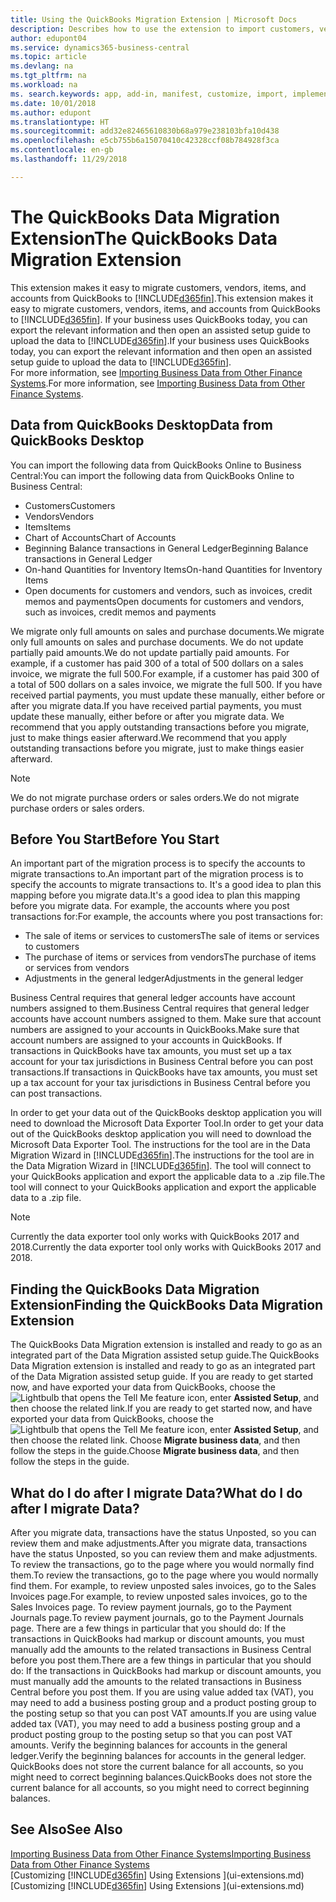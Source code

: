 ```yaml
---
title: Using the QuickBooks Migration Extension | Microsoft Docs
description: Describes how to use the extension to import customers, vendors, items, and accounts from QuickBooks Desktop to Business Central.
author: edupont04
ms.service: dynamics365-business-central
ms.topic: article
ms.devlang: na
ms.tgt_pltfrm: na
ms.workload: na
ms. search.keywords: app, add-in, manifest, customize, import, implement
ms.date: 10/01/2018
ms.author: edupont
ms.translationtype: HT
ms.sourcegitcommit: add32e82465610830b68a979e238103bfa10d438
ms.openlocfilehash: e5cb755b6a15070410c42328ccf08b784928f3ca
ms.contentlocale: en-gb
ms.lasthandoff: 11/29/2018

---
```


# <a name="the-quickbooks-data-migration-extension"></a><span data-ttu-id="9fd68-103">The QuickBooks Data Migration Extension</span><span class="sxs-lookup"><span data-stu-id="9fd68-103">The QuickBooks Data Migration Extension</span></span>
<span data-ttu-id="9fd68-104">This extension makes it easy to migrate customers, vendors, items, and accounts from QuickBooks to [!INCLUDE[d365fin](includes/d365fin_md.md)].</span><span class="sxs-lookup"><span data-stu-id="9fd68-104">This extension makes it easy to migrate customers, vendors, items, and accounts from QuickBooks to [!INCLUDE[d365fin](includes/d365fin_md.md)].</span></span> <span data-ttu-id="9fd68-105">If your business uses QuickBooks today, you can export the relevant information and then open an assisted setup guide to upload the data to [!INCLUDE[d365fin](includes/d365fin_md.md)].</span><span class="sxs-lookup"><span data-stu-id="9fd68-105">If your business uses QuickBooks today, you can export the relevant information and then open an assisted setup guide to upload the data to [!INCLUDE[d365fin](includes/d365fin_md.md)].</span></span>  
<span data-ttu-id="9fd68-106">For more information, see [Importing Business Data from Other Finance Systems](across-import-data-configuration-packages.md).</span><span class="sxs-lookup"><span data-stu-id="9fd68-106">For more information, see [Importing Business Data from Other Finance Systems](across-import-data-configuration-packages.md).</span></span>

## <a name="data-from-quickbooks-desktop"></a><span data-ttu-id="9fd68-107">Data from QuickBooks Desktop</span><span class="sxs-lookup"><span data-stu-id="9fd68-107">Data from QuickBooks Desktop</span></span>
 
<span data-ttu-id="9fd68-108">You can import the following data from QuickBooks Online to Business Central:</span><span class="sxs-lookup"><span data-stu-id="9fd68-108">You can import the following data from QuickBooks Online to Business Central:</span></span>

- <span data-ttu-id="9fd68-109">Customers</span><span class="sxs-lookup"><span data-stu-id="9fd68-109">Customers</span></span>  
- <span data-ttu-id="9fd68-110">Vendors</span><span class="sxs-lookup"><span data-stu-id="9fd68-110">Vendors</span></span>  
- <span data-ttu-id="9fd68-111">Items</span><span class="sxs-lookup"><span data-stu-id="9fd68-111">Items</span></span>  
- <span data-ttu-id="9fd68-112">Chart of Accounts</span><span class="sxs-lookup"><span data-stu-id="9fd68-112">Chart of Accounts</span></span>  
- <span data-ttu-id="9fd68-113">Beginning Balance transactions in General Ledger</span><span class="sxs-lookup"><span data-stu-id="9fd68-113">Beginning Balance transactions in General Ledger</span></span>  
- <span data-ttu-id="9fd68-114">On-hand Quantities for Inventory Items</span><span class="sxs-lookup"><span data-stu-id="9fd68-114">On-hand Quantities for Inventory Items</span></span>  
- <span data-ttu-id="9fd68-115">Open documents for customers and vendors, such as invoices, credit memos and payments</span><span class="sxs-lookup"><span data-stu-id="9fd68-115">Open documents for customers and vendors, such as invoices, credit memos and payments</span></span>  

<span data-ttu-id="9fd68-116">We migrate only full amounts on sales and purchase documents.</span><span class="sxs-lookup"><span data-stu-id="9fd68-116">We migrate only full amounts on sales and purchase documents.</span></span> <span data-ttu-id="9fd68-117">We do not update partially paid amounts.</span><span class="sxs-lookup"><span data-stu-id="9fd68-117">We do not update partially paid amounts.</span></span> <span data-ttu-id="9fd68-118">For example, if a customer has paid 300 of a total of 500 dollars on a sales invoice, we migrate the full 500.</span><span class="sxs-lookup"><span data-stu-id="9fd68-118">For example, if a customer has paid 300 of a total of 500 dollars on a sales invoice, we migrate the full 500.</span></span> <span data-ttu-id="9fd68-119">If you have received partial payments, you must update these manually, either before or after you migrate data.</span><span class="sxs-lookup"><span data-stu-id="9fd68-119">If you have received partial payments, you must update these manually, either before or after you migrate data.</span></span> <span data-ttu-id="9fd68-120">We recommend that you apply outstanding transactions before you migrate, just to make things easier afterward.</span><span class="sxs-lookup"><span data-stu-id="9fd68-120">We recommend that you apply outstanding transactions before you migrate, just to make things easier afterward.</span></span>

> [!NOTE]
> <span data-ttu-id="9fd68-121">We do not migrate purchase orders or sales orders.</span><span class="sxs-lookup"><span data-stu-id="9fd68-121">We do not migrate purchase orders or sales orders.</span></span>

## <a name="before-you-start"></a><span data-ttu-id="9fd68-122">Before You Start</span><span class="sxs-lookup"><span data-stu-id="9fd68-122">Before You Start</span></span>
<span data-ttu-id="9fd68-123">An important part of the migration process is to specify the accounts to migrate transactions to.</span><span class="sxs-lookup"><span data-stu-id="9fd68-123">An important part of the migration process is to specify the accounts to migrate transactions to.</span></span> <span data-ttu-id="9fd68-124">It's a good idea to plan this mapping before you migrate data.</span><span class="sxs-lookup"><span data-stu-id="9fd68-124">It's a good idea to plan this mapping before you migrate data.</span></span> <span data-ttu-id="9fd68-125">For example, the accounts where you post transactions for:</span><span class="sxs-lookup"><span data-stu-id="9fd68-125">For example, the accounts where you post transactions for:</span></span>

- <span data-ttu-id="9fd68-126">The sale of items or services to customers</span><span class="sxs-lookup"><span data-stu-id="9fd68-126">The sale of items or services to customers</span></span>  
- <span data-ttu-id="9fd68-127">The purchase of items or services from vendors</span><span class="sxs-lookup"><span data-stu-id="9fd68-127">The purchase of items or services from vendors</span></span>  
- <span data-ttu-id="9fd68-128">Adjustments in the general ledger</span><span class="sxs-lookup"><span data-stu-id="9fd68-128">Adjustments in the general ledger</span></span>  

<span data-ttu-id="9fd68-129">Business Central requires that general ledger accounts have account numbers assigned to them.</span><span class="sxs-lookup"><span data-stu-id="9fd68-129">Business Central requires that general ledger accounts have account numbers assigned to them.</span></span> <span data-ttu-id="9fd68-130">Make sure that account numbers are assigned to your accounts in QuickBooks.</span><span class="sxs-lookup"><span data-stu-id="9fd68-130">Make sure that account numbers are assigned to your accounts in QuickBooks.</span></span>
<span data-ttu-id="9fd68-131">If transactions in QuickBooks have tax amounts, you must set up a tax account for your tax jurisdictions in Business Central before you can post transactions.</span><span class="sxs-lookup"><span data-stu-id="9fd68-131">If transactions in QuickBooks have tax amounts, you must set up a tax account for your tax jurisdictions in Business Central before you can post transactions.</span></span>

<span data-ttu-id="9fd68-132">In order to get your data out of the QuickBooks desktop application you will need to download the Microsoft Data Exporter Tool.</span><span class="sxs-lookup"><span data-stu-id="9fd68-132">In order to get your data out of the QuickBooks desktop application you will need to download the Microsoft Data Exporter Tool.</span></span>  <span data-ttu-id="9fd68-133">The instructions for the tool are in the Data Migration Wizard in [!INCLUDE[d365fin](includes/d365fin_md.md)].</span><span class="sxs-lookup"><span data-stu-id="9fd68-133">The instructions for the tool are in the Data Migration Wizard in [!INCLUDE[d365fin](includes/d365fin_md.md)].</span></span> <span data-ttu-id="9fd68-134">The tool will connect to your QuickBooks application and export the applicable data to a .zip file.</span><span class="sxs-lookup"><span data-stu-id="9fd68-134">The tool will connect to your QuickBooks application and export the applicable data to a .zip file.</span></span>  

> [!NOTE]
> <span data-ttu-id="9fd68-135">Currently the data exporter tool only works with QuickBooks 2017 and 2018.</span><span class="sxs-lookup"><span data-stu-id="9fd68-135">Currently the data exporter tool only works with QuickBooks 2017 and 2018.</span></span>

## <a name="finding-the-quickbooks-data-migration-extension"></a><span data-ttu-id="9fd68-136">Finding the QuickBooks Data Migration Extension</span><span class="sxs-lookup"><span data-stu-id="9fd68-136">Finding the QuickBooks Data Migration Extension</span></span>
<span data-ttu-id="9fd68-137">The QuickBooks Data Migration extension is installed and ready to go as an integrated part of the Data Migration assisted setup guide.</span><span class="sxs-lookup"><span data-stu-id="9fd68-137">The QuickBooks Data Migration extension is installed and ready to go as an integrated part of the Data Migration assisted setup guide.</span></span> <span data-ttu-id="9fd68-138">If you are ready to get started now, and have exported your data from QuickBooks, choose the ![Lightbulb that opens the Tell Me feature](media/ui-search/search_small.png "Tell me what you want to do") icon, enter **Assisted Setup**, and then choose the related link.</span><span class="sxs-lookup"><span data-stu-id="9fd68-138">If you are ready to get started now, and have exported your data from QuickBooks, choose the ![Lightbulb that opens the Tell Me feature](media/ui-search/search_small.png "Tell me what you want to do") icon, enter **Assisted Setup**, and then choose the related link.</span></span> <span data-ttu-id="9fd68-139">Choose **Migrate business data**, and then follow the steps in the guide.</span><span class="sxs-lookup"><span data-stu-id="9fd68-139">Choose **Migrate business data**, and then follow the steps in the guide.</span></span>  

## <a name="what-do-i-do-after-i-migrate-data"></a><span data-ttu-id="9fd68-140">What do I do after I migrate Data?</span><span class="sxs-lookup"><span data-stu-id="9fd68-140">What do I do after I migrate Data?</span></span>
<span data-ttu-id="9fd68-141">After you migrate data, transactions have the status Unposted, so you can review them and make adjustments.</span><span class="sxs-lookup"><span data-stu-id="9fd68-141">After you migrate data, transactions have the status Unposted, so you can review them and make adjustments.</span></span> <span data-ttu-id="9fd68-142">To review the transactions, go to the page where you would normally find them.</span><span class="sxs-lookup"><span data-stu-id="9fd68-142">To review the transactions, go to the page where you would normally find them.</span></span> <span data-ttu-id="9fd68-143">For example, to review unposted sales invoices, go to the Sales Invoices page.</span><span class="sxs-lookup"><span data-stu-id="9fd68-143">For example, to review unposted sales invoices, go to the Sales Invoices page.</span></span> <span data-ttu-id="9fd68-144">To review payment journals, go to the Payment Journals page.</span><span class="sxs-lookup"><span data-stu-id="9fd68-144">To review payment journals, go to the Payment Journals page.</span></span>
<span data-ttu-id="9fd68-145">There are a few things in particular that you should do: If the transactions in QuickBooks had markup or discount amounts, you must manually add the amounts to the related transactions in Business Central before you post them.</span><span class="sxs-lookup"><span data-stu-id="9fd68-145">There are a few things in particular that you should do: If the transactions in QuickBooks had markup or discount amounts, you must manually add the amounts to the related transactions in Business Central before you post them.</span></span>
<span data-ttu-id="9fd68-146">If you are using value added tax (VAT), you may need to add a business posting group and a product posting group to the posting setup so that you can post VAT amounts.</span><span class="sxs-lookup"><span data-stu-id="9fd68-146">If you are using value added tax (VAT), you may need to add a business posting group and a product posting group to the posting setup so that you can post VAT amounts.</span></span>
<span data-ttu-id="9fd68-147">Verify the beginning balances for accounts in the general ledger.</span><span class="sxs-lookup"><span data-stu-id="9fd68-147">Verify the beginning balances for accounts in the general ledger.</span></span> <span data-ttu-id="9fd68-148">QuickBooks does not store the current balance for all accounts, so you might need to correct beginning balances.</span><span class="sxs-lookup"><span data-stu-id="9fd68-148">QuickBooks does not store the current balance for all accounts, so you might need to correct beginning balances.</span></span>

## <a name="see-also"></a><span data-ttu-id="9fd68-149">See Also</span><span class="sxs-lookup"><span data-stu-id="9fd68-149">See Also</span></span>
[<span data-ttu-id="9fd68-150">Importing Business Data from Other Finance Systems</span><span class="sxs-lookup"><span data-stu-id="9fd68-150">Importing Business Data from Other Finance Systems</span></span>](across-import-data-configuration-packages.md)  
<span data-ttu-id="9fd68-151">[Customizing [!INCLUDE[d365fin](includes/d365fin_md.md)] Using Extensions ](ui-extensions.md)</span><span class="sxs-lookup"><span data-stu-id="9fd68-151">[Customizing [!INCLUDE[d365fin](includes/d365fin_md.md)] Using Extensions ](ui-extensions.md)</span></span>  


